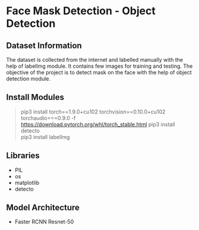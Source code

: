 # Face Mask Detection - Object Detection


## Dataset Information

The dataset is collected from the internet and labelled manually with the help of labelImg module. It contains few images for training and testing. The objective of the project is to detect mask on the face with the help of object detection module.

## Install Modules

> pip3 install torch==1.9.0+cu102 torchvision==0.10.0+cu102 torchaudio===0.9.0 -f https://download.pytorch.org/whl/torch_stable.html
> pip3 install detecto  
> pip3 install labelImg


## Libraries

- PIL
- os
- matplotlib
- detecto

## Model Architecture

- Faster RCNN Resnet-50